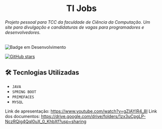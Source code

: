  <h1 align="center"> TI Jobs</h1>

 <h6>Projeto pessoal para TCC da faculdade de Ciência da Computação. Um site para divulgação e candidaturas de vagas para programadores e desenvolvedores.</h6>

![Badge em Desenvolvimento](http://img.shields.io/static/v1?label=STATUS&message=EM%20DESENVOLVIMENTO&color=GREEN&style=for-the-badge)

<a href="https://github.com/MulherMarav/tijobs/stargazers"><img alt="GitHub stars" src="https://img.shields.io/github/stars/MulherMarav/tijobs"></a>

## 🛠️ Tecnlogias Utilizadas

- `JAVA`
- `SPRING BOOT`
- `PRIMEFACES`
- `MYSQL`

Link de apresentação: https://www.youtube.com/watch?v=gZIAYIR4_8I
Link dos documentos: https://drive.google.com/drive/folders/1zx3uCpgLP-NczRQig4QqI0uX_0_KhbXf?usp=sharing

